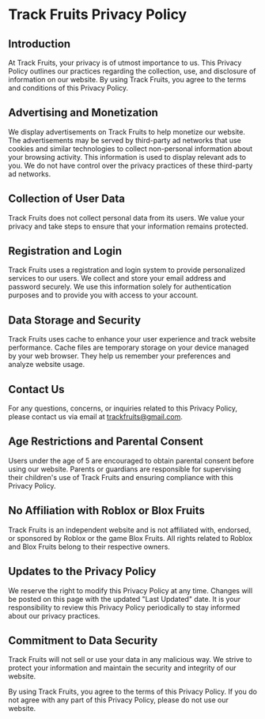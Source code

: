 # Track Fruits Privacy Policy

## Introduction
At Track Fruits, your privacy is of utmost importance to us. This Privacy Policy outlines our practices regarding the collection, use, and disclosure of information on our website. By using Track Fruits, you agree to the terms and conditions of this Privacy Policy.

## Advertising and Monetization
We display advertisements on Track Fruits to help monetize our website. The advertisements may be served by third-party ad networks that use cookies and similar technologies to collect non-personal information about your browsing activity. This information is used to display relevant ads to you. We do not have control over the privacy practices of these third-party ad networks.

## Collection of User Data
Track Fruits does not collect personal data from its users. We value your privacy and take steps to ensure that your information remains protected.

## Registration and Login
Track Fruits uses a registration and login system to provide personalized services to our users. We collect and store your email address and password securely. We use this information solely for authentication purposes and to provide you with access to your account.

## Data Storage and Security
Track Fruits uses cache to enhance your user experience and track website performance. Cache files are temporary storage on your device managed by your web browser. They help us remember your preferences and analyze website usage.

## Contact Us
For any questions, concerns, or inquiries related to this Privacy Policy, please contact us via email at [trackfruits@gmail.com](mailto:trackfruits@gmail.com).

## Age Restrictions and Parental Consent
Users under the age of 5 are encouraged to obtain parental consent before using our website. Parents or guardians are responsible for supervising their children's use of Track Fruits and ensuring compliance with this Privacy Policy.

## No Affiliation with Roblox or Blox Fruits
Track Fruits is an independent website and is not affiliated with, endorsed, or sponsored by Roblox or the game Blox Fruits. All rights related to Roblox and Blox Fruits belong to their respective owners.

## Updates to the Privacy Policy
We reserve the right to modify this Privacy Policy at any time. Changes will be posted on this page with the updated "Last Updated" date. It is your responsibility to review this Privacy Policy periodically to stay informed about our privacy practices.

## Commitment to Data Security
Track Fruits will not sell or use your data in any malicious way. We strive to protect your information and maintain the security and integrity of our website.

By using Track Fruits, you agree to the terms of this Privacy Policy. If you do not agree with any part of this Privacy Policy, please do not use our website.
